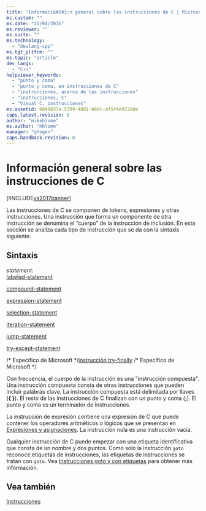 ```yaml
---
title: "Informaci&#243;n general sobre las instrucciones de C | Microsoft Docs"
ms.custom: ""
ms.date: "11/04/2016"
ms.reviewer: ""
ms.suite: ""
ms.technology: 
  - "devlang-cpp"
ms.tgt_pltfrm: ""
ms.topic: "article"
dev_langs: 
  - "C++"
helpviewer_keywords: 
  - "punto y coma"
  - "punto y coma, en instrucciones de C"
  - "instrucciones, acerca de las instrucciones"
  - "instrucciones, C"
  - "Visual C, instrucciones"
ms.assetid: 0d49837a-5399-4881-b60c-af5f4e9720de
caps.latest.revision: 8
author: "mikeblome"
ms.author: "mblome"
manager: "ghogen"
caps.handback.revision: 8
---
```

# Informaci&#243;n general sobre las instrucciones de C
[!INCLUDE[vs2017banner](../assembler/inline/includes/vs2017banner.md)]

Las instrucciones de C se componen de tokens, expresiones y otras instrucciones.  Una instrucción que forma un componente de otra instrucción se denomina el “cuerpo” de la instrucción de inclusión.  En esta sección se analiza cada tipo de instrucción que se da con la sintaxis siguiente.  
  
## Sintaxis  
 *statement*:  
 [labeled\-statement](../c-language/goto-and-labeled-statements-c.md)  
  
 [compound\-statement](../c-language/compound-statement-c.md)  
  
 [expression\-statement](../c-language/expression-statement-c.md)  
  
 [selection\-statement](../c-language/if-statement-c.md)  
  
 [iteration\-statement](../c-language/do-while-statement-c.md)  
  
 [jump\-statement](../c-language/break-statement-c.md)  
  
 [try\-except\-statement](../c-language/try-except-statement-c.md)  
  
 \/\* Específico de Microsoft \*\/[instrucción try\-finally](../c-language/try-finally-statement-c.md) \/\* Específico de Microsoft \*\/  
  
 Con frecuencia, el cuerpo de la instrucción es una "instrucción compuesta". Una instrucción compuesta consta de otras instrucciones que pueden incluir palabras clave.  La instrucción compuesta está delimitada por llaves \(**{ }**\).  El resto de las instrucciones de C finalizan con un punto y coma \(**;**\).  El punto y coma es un terminador de instrucciones.  
  
 La instrucción de expresión contiene una expresión de C que puede contener los operadores aritméticos o lógicos que se presentan en [Expresiones y asignaciones](../c-language/expressions-and-assignments.md).  La instrucción nula es una instrucción vacía.  
  
 Cualquier instrucción de C puede empezar con una etiqueta identificativa que consta de un nombre y dos puntos.  Como solo la instrucción `goto` reconoce etiquetas de instrucciones, las etiquetas de instrucciones se tratan con `goto`.  Vea [Instrucciones goto y con etiquetas](../c-language/goto-and-labeled-statements-c.md) para obtener más información.  
  
## Vea también  
 [Instrucciones](../c-language/statements-c.md)